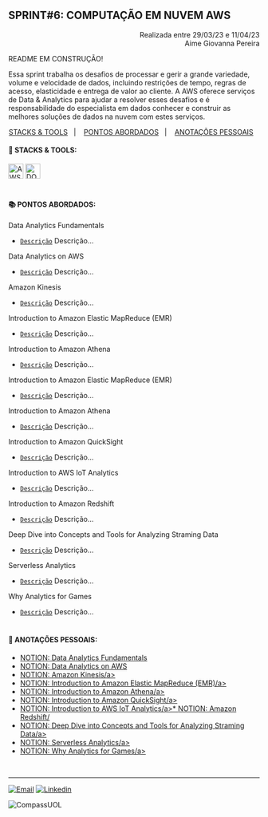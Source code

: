 ## SPRINT#6: COMPUTAÇÃO EM NUVEM AWS

<p align="right">
Realizada entre 29/03/23 e 11/04/23<br>
Aime Giovanna Pereira
</p>

README EM CONSTRUÇÃO!

Essa sprint trabalha os desafios de processar e gerir a grande variedade, volume e velocidade de dados, incluindo restrições de tempo, regras de acesso, elasticidade e entrega de valor ao cliente. A AWS oferece serviços de Data & Analytics para ajudar a resolver esses desafios e é responsabilidade do especialista em dados conhecer e construir as melhores soluções de dados na nuvem com estes serviços.


<!------------------------------------SUMMARY-->
<p align="center">
<a href="https://github.com/nataliasguimaraes/compassuol/blob/main/sprint_6/README.md#rocket-stacks--tools">STACKS & TOOLS</a>&nbsp;&nbsp;&nbsp;|&nbsp;&nbsp;&nbsp;
  <a href="https://github.com/nataliasguimaraes/compassuol/blob/main/sprint_6/README.md#-pontos-abordados">PONTOS ABORDADOS</a>&nbsp;&nbsp;&nbsp;|&nbsp;&nbsp;&nbsp;
  <a href="https://github.com/nataliasguimaraes/compassuol/blob/main/sprint_6/README.md#-anota%C3%A7%C3%B5es-pessoais">ANOTAÇÕES PESSOAIS</a>&nbsp;&nbsp;&nbsp;


 <!------------------------------------STACKS-->
#### :rocket: STACKS & TOOLS:
<p align="left">
  <a href="https://aws.amazon.com/pt/"><img  alt="AWS"  width="30" height="30" src="https://user-images.githubusercontent.com/104440384/226235895-9f4ff2ee-f73c-471a-8fdc-8cdb7e295295.png"><a/> 
  <a href="https://docs.docker.com/get-started/overview/"><img  alt="DOCKER"  width="30" height="30" src="https://user-images.githubusercontent.com/104440384/222456206-5a0ccd4f-28a4-41d2-aced-a62d8dc9a02a.png"><a/>
<br>

  #
<!------------------------------------PRODUCTION SKILLS-->

#### 📚 PONTOS ABORDADOS:


Data Analytics Fundamentals
 * [`Descrição`](LINK) Descrição...
    
Data Analytics on AWS
 * [`Descrição`](LINK) Descrição...
    
Amazon Kinesis
 * [`Descrição`](LINK) Descrição...
    
Introduction to Amazon Elastic MapReduce (EMR)
 * [`Descrição`](LINK) Descrição...
    
Introduction to Amazon Athena
 * [`Descrição`](LINK) Descrição...
    
Introduction to Amazon Elastic MapReduce (EMR)
 * [`Descrição`](LINK) Descrição...
    
Introduction to Amazon Athena
 * [`Descrição`](LINK) Descrição... 
    
Introduction to Amazon QuickSight
 * [`Descrição`](LINK) Descrição...
    
Introduction to AWS IoT Analytics
 * [`Descrição`](LINK) Descrição...
    
Introduction to Amazon Redshift
 * [`Descrição`](LINK) Descrição...
    
Deep Dive into Concepts and Tools for Analyzing Straming Data
 * [`Descrição`](LINK) Descrição...   
    
Serverless Analytics
 * [`Descrição`](LINK) Descrição...   
    
Why Analytics for Games
 * [`Descrição`](LINK) Descrição...       
#
<!------------------------------------ANOTAÇÕES-->
#### 📝 ANOTAÇÕES PESSOAIS:

   * <a href="https://natycodes.notion.site/Data-Analytics-Fundamentals-209ed6403ce047e5ba7faca31a203a2c">NOTION: Data Analytics Fundamentals</a>
   * <a href="https://natycodes.notion.site/Data-Analytics-on-AWS-303cd65fb96a464e99e96f32cb36f6b0">NOTION: Data Analytics on AWS</a>
   * <a href="https://natycodes.notion.site/Amazon-Kinesis-d3cb2d0bf16847db8eed85822792f222">NOTION: Amazon Kinesis/a>
   * <a href="https://natycodes.notion.site/Introduction-to-Amazon-Elastic-MapReduce-EMR-cfe954d400c94f0481ce71e57db222ce">NOTION: Introduction to Amazon Elastic MapReduce (EMR)/a>
   * <a href="https://natycodes.notion.site/Introduction-to-Amazon-Athena-592ed10a22e74c069ce81c6a7079b51b">NOTION: Introduction to Amazon Athena/a>
   * <a href="https://natycodes.notion.site/Introduction-to-Amazon-QuickSight-68520f58f90447a19e5afa699f94adce">NOTION: Introduction to Amazon QuickSight/a>
   * <a href="https://natycodes.notion.site/Introduction-to-AWS-IoT-Analytics-32a4fe0be30c46ff86d72f90830e9caf">NOTION: Introduction to AWS IoT Analytics/a>* <a href="https://natycodes.notion.site/Amazon-Redshift-f95e5a868be845de82ee8300aaeb6724">NOTION: Amazon Redshift/
   * <a href="https://natycodes.notion.site/Deep-Dive-into-Concepts-and-Tools-for-Analyzing-Straming-Data-a996e3fbfd0445399ec639fbeeefe72a">NOTION: Deep Dive into Concepts and Tools for Analyzing Straming Data/a>
   * <a href="https://natycodes.notion.site/Serverless-Analytics-d722f79c3c974184b0e6c3d398afdef3b">NOTION: Serverless Analytics/a>
   * <a href="https://natycodes.notion.site/Why-Analytics-for-Games-0601fbf9b3de414187c3f8d0738e23e4">NOTION: Why Analytics for Games/a>
 <br>  
  
<hr>
   
[![Email](https://img.shields.io/badge/-Gmail-%23333?style=for-the-badge&logo=gmail&logoColor=white)](mailto:guimaraessnatalia@gmail.com)
[![Linkedin](https://img.shields.io/badge/-LinkedIn-%230077B5?style=for-the-badge&logo=linkedin&logoColor=white)](https://www.linkedin.com/in/natalia-guimar%C3%A3es-6a357721b)
   
![CompassUOL](https://user-images.githubusercontent.com/104440384/214567499-2dc24c5e-d882-4825-b953-f5a69a6be44e.jpg)
